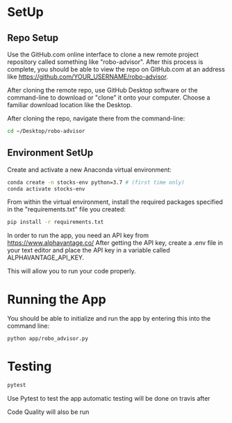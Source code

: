 
# SetUp

## Repo Setup

Use the GitHub.com online interface to clone a new remote project repository called something like "robo-advisor". After this process is complete, you should be able to view the repo on GitHub.com at an address like https://github.com/YOUR_USERNAME/robo-advisor.

After cloning the remote repo, use GitHub Desktop software or the command-line to download or "clone" it onto your computer. Choose a familiar download location like the Desktop.

After cloning the repo, navigate there from the command-line:

```sh
cd ~/Desktop/robo-advisor
```

## Environment SetUp

Create and activate a new Anaconda virtual environment:

```sh
conda create -n stocks-env python=3.7 # (first time only)
conda activate stocks-env
```

From within the virtual environment, install the required packages specified in the "requirements.txt" file you created:

```sh
pip install -r requirements.txt
```
In order to run the app, you need an API key from https://www.alphavantage.co/ After getting the API key, create a .env file in your text editor and place the API key in a variable called ALPHAVANTAGE_API_KEY.

This will allow you to run your code properly.

# Running the App


You should be able to initialize and run the app by entering this into the command line:

```sh
python app/robo_advisor.py
```


# Testing

```sh
pytest
```
Use Pytest to test the app
automatic testing will be done on travis after

Code Quality will also be run

